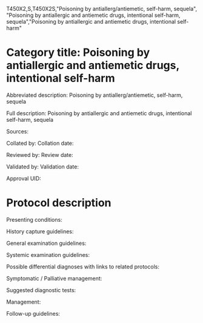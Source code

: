 T450X2,S,T450X2S,"Poisoning by antiallerg/antiemetic, self-harm, sequela", "Poisoning by antiallergic and antiemetic drugs, intentional self-harm, sequela","Poisoning by antiallergic and antiemetic drugs, intentional self-harm"
# Category title: Poisoning by antiallergic and antiemetic drugs, intentional self-harm

Abbreviated description: Poisoning by antiallerg/antiemetic, self-harm, sequela

Full description: Poisoning by antiallergic and antiemetic drugs, intentional self-harm, sequela

Sources:

Collated by:
Collation date:

Reviewed by:
Review date:

Validated by:
Validation date:

Approval UID:

# Protocol description

Presenting conditions:

History capture guidelines:

General examination guidelines:

Systemic examination guidelines:

Possible differential diagnoses with links to related protocols:

Symptomatic / Palliative management:

Suggested diagnostic tests:

Management:

Follow-up guidelines:
